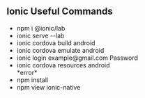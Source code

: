 
<h2>Ionic Useful Commands</h2>

<ul>
  <li>npm i @ionic/lab</li>
  <li>ionic serve --lab</li>
  <li>ionic cordova build android</li>
  <li>ionic cordova emulate android</li>
  <li>ionic login example@gmail.com Password</li>
  <li>ionic cordova resources android</li>
  *error*
  <li>npm install</li>
  <li>npm view ionic-native</li>
</ul>
